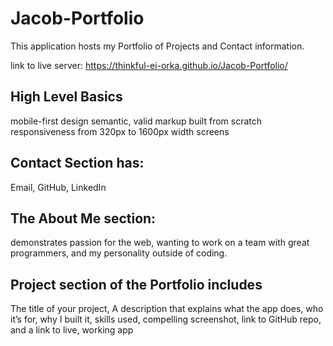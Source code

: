# Jacob-Portfolio
This application hosts my Portfolio of Projects and Contact information.

link to live server:  https://thinkful-ei-orka.github.io/Jacob-Portfolio/

## High Level Basics
  mobile-first design 
  semantic, valid markup
  built from scratch 
  responsiveness from 320px to 1600px width screens

## Contact Section has:
Email, GitHub, LinkedIn 

## The About Me section:
  demonstrates passion for the web, wanting to work on a team with great programmers, and my personality outside of coding.


## Project section of the Portfolio includes
  The title of your project, A description that explains what the app does, who it’s for, why I built it, skills used, compelling screenshot, link to GitHub repo, and a link to live, working app
